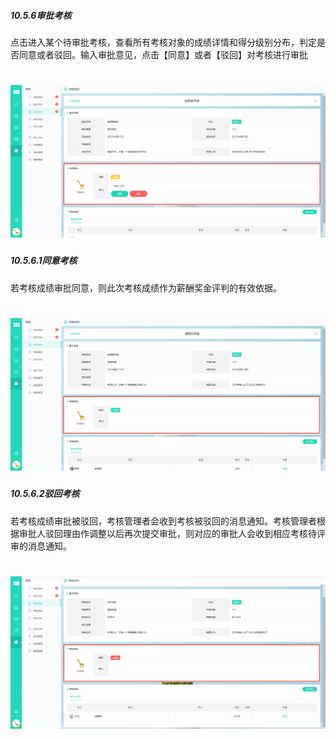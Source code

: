 ##### 10.5.6审批考核

点击进入某个待审批考核，查看所有考核对象的成绩详情和得分级别分布，判定是否同意或者驳回。输入审批意见，点击【同意】或者【驳回】对考核进行审批

# ![](/assets/10.5.6审批考核.png)

##### 10.5.6.1同意考核

若考核成绩审批同意，则此次考核成绩作为薪酬奖金评判的有效依据。

# ![](/assets/10.5.6.1同意考核.png)

##### 10.5.6.2驳回考核

若考核成绩审批被驳回，考核管理者会收到考核被驳回的消息通知。考核管理者根据审批人驳回理由作调整以后再次提交审批，则对应的审批人会收到相应考核待评审的消息通知。

# ![](/assets/10.5.6.2驳回考核.png)
